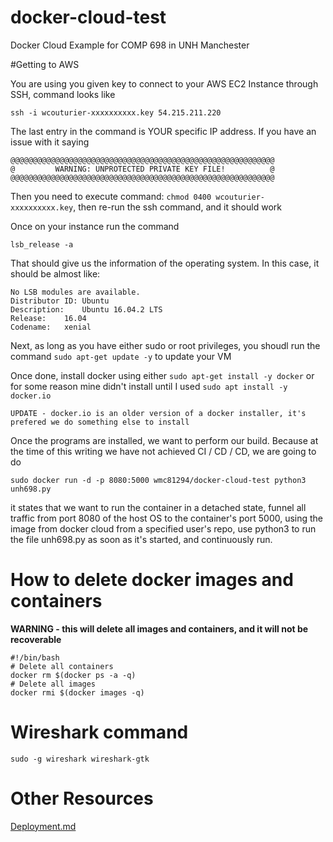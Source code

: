 # docker-cloud-test
Docker Cloud Example for COMP 698 in UNH Manchester

#Getting to AWS

You are using you given key to connect to your AWS EC2 Instance through SSH, command looks like

`ssh -i wcouturier-xxxxxxxxxx.key 54.215.211.220`

The last entry in the command is YOUR specific IP address. If you have an issue with it saying

```
@@@@@@@@@@@@@@@@@@@@@@@@@@@@@@@@@@@@@@@@@@@@@@@@@@@@@@@@@@@
@         WARNING: UNPROTECTED PRIVATE KEY FILE!          @
@@@@@@@@@@@@@@@@@@@@@@@@@@@@@@@@@@@@@@@@@@@@@@@@@@@@@@@@@@@
```

Then you need to execute command: `chmod 0400 wcouturier-xxxxxxxxxx.key`, then re-run the ssh command, and it should work

Once on your instance run the command  

`lsb_release -a`

That should give us the information of the operating system. In this case, it should be almost like:

```
No LSB modules are available.
Distributor ID:	Ubuntu
Description:	Ubuntu 16.04.2 LTS
Release:	16.04
Codename:	xenial
```

Next, as long as you have either sudo or root privileges, you shoudl run the command `sudo apt-get update -y` to update your VM

Once done, install docker using either `sudo apt-get install -y docker` or for some reason mine didn't install until I used `sudo apt install -y docker.io`

```
UPDATE - docker.io is an older version of a docker installer, it's prefered we do something else to install
```

Once the programs are installed, we want to perform our build. Because at the time of this writing we have not achieved CI / CD / CD, we are going to do

```
sudo docker run -d -p 8080:5000 wmc81294/docker-cloud-test python3 unh698.py
```

it states that we want to run the container in a detached state, funnel all traffic from port 8080 of the host OS to the container's port 5000, using the image from docker cloud from a specified user's repo, use python3 to run the file unh698.py as soon as it's started, and continuously run.

# How to delete docker images and containers

<b>WARNING - this will delete all images and containers, and it will not be recoverable</b>

```
#!/bin/bash
# Delete all containers
docker rm $(docker ps -a -q)
# Delete all images
docker rmi $(docker images -q)
```

# Wireshark command

```
sudo -g wireshark wireshark-gtk
```

# Other Resources

[Deployment.md](./deployment.md)
